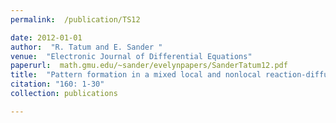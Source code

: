 ```yaml
---
permalink:  /publication/TS12

date: 2012-01-01
author:  "R. Tatum and E. Sander "
venue:  "Electronic Journal of Differential Equations"
paperurl:  math.gmu.edu/~sander/evelynpapers/SanderTatum12.pdf
title:  "Pattern formation in a mixed local and nonlocal reaction-diffusion system"
citation: "160: 1-30"
collection: publications

---
```


